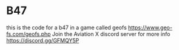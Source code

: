 # B47
this is the code for a b47 in a game called geofs https://www.geo-fs.com/geofs.php
Join the Aviation X discord server for more info https://discord.gg/GFMQY5P
